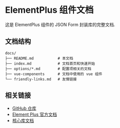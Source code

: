 # ElementPlus 组件文档

这是 ElementPlus 组件的 JSON Form 封装库的完整文档.

## 文档结构

```
docs/
├── README.md           # 本文档
├── index.md            # 文档首页和快速开始
├── options/*.md        # 配置项相关的文档
├── vue-components      # 文档中使用的 vue 组件
└── friendly-links.md   # 友情链接
```

## 相关链接

- [GitHub 仓库](https://github.com/xiaohaih/json-form)
- [Element Plus 官方文档](https://element-plus.org/)
- [核心库文档](https://github.com/xiaohaiH/json-form/tree/master/packages/core)
